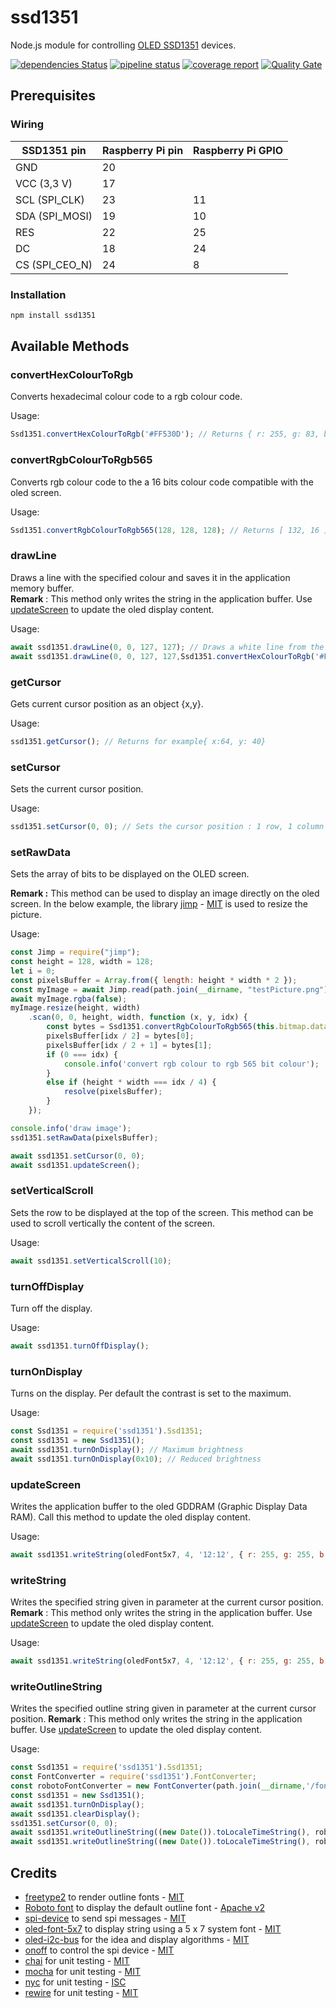 # ssd1351

Node.js module for controlling [OLED SSD1351](https://www.newhavendisplay.com/app_notes/SSD1351.pdf) devices. 

[![dependencies Status](https://david-dm.org/ftmazzone/ssd1351/status.svg?style=flat-square)](https://david-dm.org/ftmazzone/ssd1351)
[![pipeline status](https://gitlab.com/ftmazzone/ssd1351/badges/master/pipeline.svg)](https://gitlab.com/ftmazzone/ssd1351/commits/master)
[![coverage report](https://gitlab.com/ftmazzone/ssd1351/badges/master/coverage.svg)](https://gitlab.com/ftmazzone/ssd1351/commits/master)
[![Quality Gate](https://sonarcloud.io/api/project_badges/measure?project=SSD1351&metric=alert_status&style=flat-square)](https://sonarcloud.io/dashboard?id=SSD1351)

## Prerequisites
### Wiring

| SSD1351 pin    |Raspberry Pi pin|Raspberry Pi GPIO|
|----------------|:---------------|:----------------|
| GND            |  20            |                 |
| VCC (3,3 V)    |  17            |                 |
| SCL (SPI_CLK)  | 23             |        11       |
| SDA (SPI_MOSI) |  19            |        10       |
| RES            |  22            |        25       |
| DC             |  18            |        24       |
| CS (SPI_CEO_N) |  24            |        8        |

### Installation

```sh
npm install ssd1351
```

## Available Methods

### convertHexColourToRgb

Converts hexadecimal colour code to a rgb colour code.

Usage:
```javascript
Ssd1351.convertHexColourToRgb('#FF530D'); // Returns { r: 255, g: 83, b: 13 }
```

### convertRgbColourToRgb565

Converts rgb colour code to the a 16 bits colour code compatible with the oled screen.

Usage:
```javascript
Ssd1351.convertRgbColourToRgb565(128, 128, 128); // Returns [ 132, 16 ]
```

### drawLine

Draws a line with the specified colour and saves it in the application memory buffer.  
__Remark__ : This method only writes the string in the application buffer. Use [updateScreen](#updatescreen) to update the oled display content.

Usage:
```javascript
await ssd1351.drawLine(0, 0, 127, 127); // Draws a white line from the top left corner of the screen to the bottom right.
await ssd1351.drawLine(0, 0, 127, 127,Ssd1351.convertHexColourToRgb('#FF530D')); // Draws a red line from the top left corner of the screen to the bottom right.
```

### getCursor

Gets current cursor position as an object {x,y}.

Usage:
```javascript
ssd1351.getCursor(); // Returns for example{ x:64, y: 40}
```

### setCursor

Sets the current cursor position.

Usage:
```javascript
ssd1351.setCursor(0, 0); // Sets the cursor position : 1 row, 1 column
```

### setRawData

Sets the array of bits to be displayed on the OLED screen.

**Remark :** This method can be used to display an image directly on the oled screen. In the below example, the library [jimp](https://github.com/oliver-moran/jimp) - [MIT](https://github.com/oliver-moran/jimp/blob/master/LICENSE) is used to resize the picture.

Usage:
```javascript
const Jimp = require("jimp");
const height = 128, width = 128;
let i = 0;
const pixelsBuffer = Array.from({ length: height * width * 2 });
const myImage = await Jimp.read(path.join(__dirname, "testPicture.png"));
await myImage.rgba(false);
myImage.resize(height, width)
    .scan(0, 0, height, width, function (x, y, idx) {
        const bytes = Ssd1351.convertRgbColourToRgb565(this.bitmap.data[idx + 0], this.bitmap.data[idx + 1], this.bitmap.data[idx + 2], this.bitmap.data[idx + 3]);
        pixelsBuffer[idx / 2] = bytes[0];
        pixelsBuffer[idx / 2 + 1] = bytes[1];
        if (0 === idx) {
            console.info('convert rgb colour to rgb 565 bit colour');
        }
        else if (height * width === idx / 4) {
            resolve(pixelsBuffer);
        }
    });

console.info('draw image');
ssd1351.setRawData(pixelsBuffer);

await ssd1351.setCursor(0, 0);
await ssd1351.updateScreen();
```

### setVerticalScroll

Sets the row to be displayed at the top of the screen. This method can be used to scroll vertically the content of the screen.

Usage:
```javascript
await ssd1351.setVerticalScroll(10);
```

### turnOffDisplay

Turn off the display.

Usage:
```javascript
await ssd1351.turnOffDisplay();
```

### turnOnDisplay

Turns on the display. Per default the contrast is set to the maximum.

Usage:
```javascript
const Ssd1351 = require('ssd1351').Ssd1351;
const ssd1351 = new Ssd1351();
await ssd1351.turnOnDisplay(); // Maximum brightness
await ssd1351.turnOnDisplay(0x10); // Reduced brightness
```

### updateScreen

Writes the application buffer to the oled GDDRAM (Graphic Display Data RAM). Call this method to update the oled display content.

Usage:
```javascript
await ssd1351.writeString(oledFont5x7, 4, '12:12', { r: 255, g: 255, b: 255 }); // Writes in white the string 12:12 with the pixel font 'oledFont5x7', the character size '4'
```

### writeString

Writes the specified string given in parameter at the current cursor position.  
__Remark__ : This method only writes the string in the application buffer. Use [updateScreen](#updatescreen) to update the oled display content.

Usage:
```javascript
await ssd1351.writeString(oledFont5x7, 4, '12:12', { r: 255, g: 255, b: 255 }); // Writes in white the string 12:12 with the pixel font 'oledFont5x7', the character size '4'
```

### writeOutlineString

Writes the specified outline string given in parameter at the current cursor position. 
__Remark__ : This method only writes the string in the application buffer. Use [updateScreen](#updatescreen) to update the oled display content.

Usage:
```javascript
const Ssd1351 = require('ssd1351').Ssd1351;
const FontConverter = require('ssd1351').FontConverter;
const robotoFontConverter = new FontConverter(path.join(__dirname,'/fonts/Roboto-Regular.ttf'),{charWidth: 0, charHeight: 15 * 64, horzResolution: 128, vertResolution: 128});
const ssd1351 = new Ssd1351();
await ssd1351.turnOnDisplay();
await ssd1351.clearDisplay();
ssd1351.setCursor(0, 0);
await ssd1351.writeOutlineString((new Date()).toLocaleTimeString(), robotoFontConverter, 5, Ssd1351.convertHexColourToRgb('#FF530D'),false); //Return the size of the string. The application buffer is not updated.
await ssd1351.writeOutlineString((new Date()).toLocaleTimeString(), robotoFontConverter, 5, Ssd1351.convertHexColourToRgb('#FF530D')); //Writes in the application buffer the current time in orange. The space between each character is 5 pixels.
```

## Credits
* [freetype2](https://github.com/ericfreese/node-freetype2) to render outline fonts - [MIT](https://github.com/ericfreese/node-freetype2/blob/master/LICENSE)
* [Roboto font](https://fonts.google.com/specimen/Roboto) to display the default outline font - [Apache v2](http://www.apache.org/licenses/LICENSE-2.0)
* [spi-device](https://github.com/fivdi/spi-device) to send spi messages - [MIT](https://github.com/fivdi/spi-device/blob/master/LICENSE)
* [oled-font-5x7](https://github.com/noopkat/oled-font-5x7) to display string using a 5 x 7 system font - [MIT](https://github.com/noopkat/oled-font-5x7/blob/master/LICENSE)
* [oled-i2c-bus](https://github.com/baltazorr/oled-i2c-bus) for the idea and display algorithms - [MIT](https://opensource.org/licenses/MIT)
* [onoff](https://github.com/fivdi/onoff) to control the spi device - [MIT](https://github.com/fivdi/onoff/blob/master/LICENSE)
* [chai](https://github.com/chaijs/chai) for unit testing - [MIT](https://github.com/chaijs/chai/blob/master/LICENSE)
* [mocha](https://github.com/mochajs/mocha) for unit testing - [MIT](https://github.com/mochajs/mocha/blob/master/LICENSE)
* [nyc](https://github.com/istanbuljs/nyc) for unit testing - [ISC](https://github.com/istanbuljs/nyc/blob/master/LICENSE.txt)
* [rewire](https://github.com/jhnns/rewire) for unit testing - [MIT](https://github.com/jhnns/rewire/blob/master/LICENSE)

